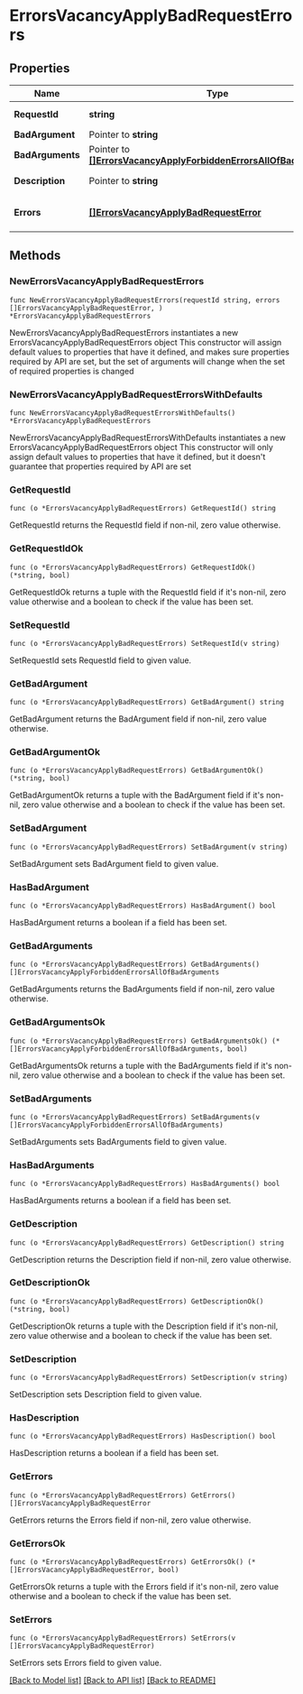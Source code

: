 # ErrorsVacancyApplyBadRequestErrors

## Properties

Name | Type | Description | Notes
------------ | ------------- | ------------- | -------------
**RequestId** | **string** | Идентификатор запроса | 
**BadArgument** | Pointer to **string** |  | [optional] 
**BadArguments** | Pointer to [**[]ErrorsVacancyApplyForbiddenErrorsAllOfBadArguments**](ErrorsVacancyApplyForbiddenErrorsAllOfBadArguments.md) |  | [optional] 
**Description** | Pointer to **string** | Описание ошибки | [optional] 
**Errors** | [**[]ErrorsVacancyApplyBadRequestError**](ErrorsVacancyApplyBadRequestError.md) | Массив с данными ошибок | 

## Methods

### NewErrorsVacancyApplyBadRequestErrors

`func NewErrorsVacancyApplyBadRequestErrors(requestId string, errors []ErrorsVacancyApplyBadRequestError, ) *ErrorsVacancyApplyBadRequestErrors`

NewErrorsVacancyApplyBadRequestErrors instantiates a new ErrorsVacancyApplyBadRequestErrors object
This constructor will assign default values to properties that have it defined,
and makes sure properties required by API are set, but the set of arguments
will change when the set of required properties is changed

### NewErrorsVacancyApplyBadRequestErrorsWithDefaults

`func NewErrorsVacancyApplyBadRequestErrorsWithDefaults() *ErrorsVacancyApplyBadRequestErrors`

NewErrorsVacancyApplyBadRequestErrorsWithDefaults instantiates a new ErrorsVacancyApplyBadRequestErrors object
This constructor will only assign default values to properties that have it defined,
but it doesn't guarantee that properties required by API are set

### GetRequestId

`func (o *ErrorsVacancyApplyBadRequestErrors) GetRequestId() string`

GetRequestId returns the RequestId field if non-nil, zero value otherwise.

### GetRequestIdOk

`func (o *ErrorsVacancyApplyBadRequestErrors) GetRequestIdOk() (*string, bool)`

GetRequestIdOk returns a tuple with the RequestId field if it's non-nil, zero value otherwise
and a boolean to check if the value has been set.

### SetRequestId

`func (o *ErrorsVacancyApplyBadRequestErrors) SetRequestId(v string)`

SetRequestId sets RequestId field to given value.


### GetBadArgument

`func (o *ErrorsVacancyApplyBadRequestErrors) GetBadArgument() string`

GetBadArgument returns the BadArgument field if non-nil, zero value otherwise.

### GetBadArgumentOk

`func (o *ErrorsVacancyApplyBadRequestErrors) GetBadArgumentOk() (*string, bool)`

GetBadArgumentOk returns a tuple with the BadArgument field if it's non-nil, zero value otherwise
and a boolean to check if the value has been set.

### SetBadArgument

`func (o *ErrorsVacancyApplyBadRequestErrors) SetBadArgument(v string)`

SetBadArgument sets BadArgument field to given value.

### HasBadArgument

`func (o *ErrorsVacancyApplyBadRequestErrors) HasBadArgument() bool`

HasBadArgument returns a boolean if a field has been set.

### GetBadArguments

`func (o *ErrorsVacancyApplyBadRequestErrors) GetBadArguments() []ErrorsVacancyApplyForbiddenErrorsAllOfBadArguments`

GetBadArguments returns the BadArguments field if non-nil, zero value otherwise.

### GetBadArgumentsOk

`func (o *ErrorsVacancyApplyBadRequestErrors) GetBadArgumentsOk() (*[]ErrorsVacancyApplyForbiddenErrorsAllOfBadArguments, bool)`

GetBadArgumentsOk returns a tuple with the BadArguments field if it's non-nil, zero value otherwise
and a boolean to check if the value has been set.

### SetBadArguments

`func (o *ErrorsVacancyApplyBadRequestErrors) SetBadArguments(v []ErrorsVacancyApplyForbiddenErrorsAllOfBadArguments)`

SetBadArguments sets BadArguments field to given value.

### HasBadArguments

`func (o *ErrorsVacancyApplyBadRequestErrors) HasBadArguments() bool`

HasBadArguments returns a boolean if a field has been set.

### GetDescription

`func (o *ErrorsVacancyApplyBadRequestErrors) GetDescription() string`

GetDescription returns the Description field if non-nil, zero value otherwise.

### GetDescriptionOk

`func (o *ErrorsVacancyApplyBadRequestErrors) GetDescriptionOk() (*string, bool)`

GetDescriptionOk returns a tuple with the Description field if it's non-nil, zero value otherwise
and a boolean to check if the value has been set.

### SetDescription

`func (o *ErrorsVacancyApplyBadRequestErrors) SetDescription(v string)`

SetDescription sets Description field to given value.

### HasDescription

`func (o *ErrorsVacancyApplyBadRequestErrors) HasDescription() bool`

HasDescription returns a boolean if a field has been set.

### GetErrors

`func (o *ErrorsVacancyApplyBadRequestErrors) GetErrors() []ErrorsVacancyApplyBadRequestError`

GetErrors returns the Errors field if non-nil, zero value otherwise.

### GetErrorsOk

`func (o *ErrorsVacancyApplyBadRequestErrors) GetErrorsOk() (*[]ErrorsVacancyApplyBadRequestError, bool)`

GetErrorsOk returns a tuple with the Errors field if it's non-nil, zero value otherwise
and a boolean to check if the value has been set.

### SetErrors

`func (o *ErrorsVacancyApplyBadRequestErrors) SetErrors(v []ErrorsVacancyApplyBadRequestError)`

SetErrors sets Errors field to given value.



[[Back to Model list]](../README.md#documentation-for-models) [[Back to API list]](../README.md#documentation-for-api-endpoints) [[Back to README]](../README.md)


